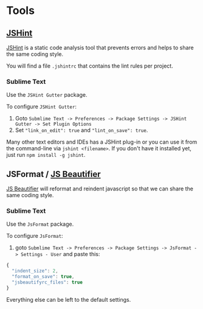 # Tools

## [JSHint](https://github.com/jshint/jshint/)

[JSHint](https://github.com/jshint/jshint/) is a static code analysis tool that prevents errors and helps to share the same coding style.

You will find a file `.jshintrc` that contains the lint rules per project.

### Sublime Text

Use the `JSHint Gutter` package.

To configure `JSHint Gutter`:

1. Goto `Submlime Text -> Preferences -> Package Settings -> JSHint Gutter -> Set Plugin Options`
2. Set `"link_on_edit": true` and `"lint_on_save": true`.

Many other text editors and IDEs has a JSHint plug-in or you can use it from the
command-line via `jshint <filename>`. If you don't have it installed yet,
just run `npm install -g jshint`.

## JSFormat / [JS Beautifier](https://github.com/einars/js-beautify#options)

[JS Beautifier](https://github.com/einars/js-beautify#options) will reformat and reindent javascript so that we can share the same coding style.

### Sublime Text

Use the `JsFormat` package.

To configure `JsFormat`:

1. goto `Submlime Text -> Preferences -> Package Settings -> JsFormat -> Settings - User` and paste this:

```js
{
  "indent_size": 2,
  "format_on_save": true,
  "jsbeautifyrc_files": true
}
```

Everything else can be left to the default settings.
